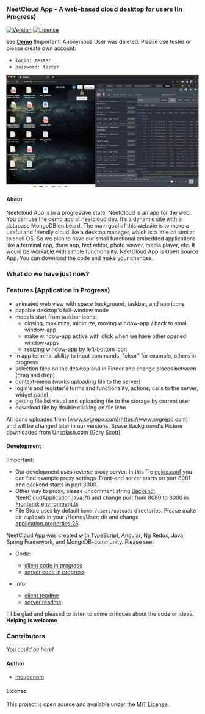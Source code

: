 ### **NeetCloud App** - A web-based cloud desktop for users (In Progress)

[![Version](https://img.shields.io/badge/version-0.0.2-yellow.svg)](https://semver.org/spec/v1.0.0.html)
[![License](https://img.shields.io/badge/License-MIT-blue.svg)](./LICENSE)

see [**Demo**](https://neetcloud.dev)
!Important: Anonymous User was deleted. Please use tester or please create own account:
- ```login: tester```
- ```password: tester```

![web desktop screenshot](./assets/screenshot06092022.png)

#### **About**
Neetcloud App is in a progressive state.
NeetCloud is an app for the web. You can use the demo app at neetcloud.dev. It’s a dynamic site with a database MongoDB on board. The main goal of this website is to make a useful and friendly cloud like a desktop manager, which is a little bit similar to shell OS. So we plan to have our small functional embedded applications like a terminal app, draw app, text editor, photo viewer, media player, etc. It would be workable with simple functionality.
NeetCloud App is Open Source App. You can download the code and make your changes.

### **What do we have just now?**

### **Features** (Application in Progress)

- animated web view with space background, taskbar, and app icons
- capable desktop's full-window mode
- modals start from taskbar icons:
  - closing, maximize, minimize, moving window-app / back to small window-app
  - make window-app active with click when we have other opened window-apps
  - resizing window-app by left-bottom icon
- in app terminal ability to input commands, "clear" for example, others in progress
- selection files on the desktop and in Finder and change places between (drag and drop)
- context-menu (works uploading file to the server)
- login's and register's forms and functionality, actions, calls to the server, widget panel
- getting file list visual and uploading file to the storage by current user
- download file by double clicking on file icon

All icons uploaded from [www.svgrepo.com](https://www.svgrepo.com) and will be changed later in our versions.
Space Background's Picture downloaded from Unsplash.com (Gary Scott).

#### **Development**

!Important: 
- Our development uses reverse proxy server. In this file [nginx.conf](./nginx/nginx.conf) you can find example proxy settings. Front-end server starts on port 8081 and backend starts in port 3000. 
-  Other way to proxy, please uncomment string [Backend: NeetCloudApplication.java:70](./server/src/main/java/dev/neetcloud/api/NeetCloudApplication.java#L70) and change port from 8080 to 3000 in [Frontend: environment.ts](./client/src/environments/environment.ts)
- File Store uses by default ```home:/user:/uploads``` directories. Please make dir ```/uploads``` in your /Home:/User: dir and change [application.properties:26](./server/src/main/resources/application.properties#L26).

NeetCloud App was created with TypeScript, Angular, Ng Redux, Java, Spring Framework, and MongoDB-community. Please see:

- Code:
  - [client code in progress](./client/)
  - [server code in progress](/server/)

- Info:
  - [client readme](./client/README.md)
  - [server readme](./server/README.md)

I'll be glad and pleased to listen to some critiques about the code or ideas. **Helping is welcome**.

### **Contributors**

_You could be here!_

#### **Author**

- [meugenom](https://meugenom.com)

#### **License**

This project is open source and available under the [MIT License](./LICENSE).